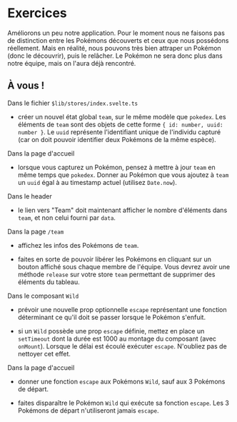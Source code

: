 # Exercices

Améliorons un peu notre application. Pour le moment nous ne faisons pas de distinction entre les
Pokémons découverts et ceux que nous possédons réellement. Mais en réalité, nous pouvons très bien
attraper un Pokémon (donc le découvrir), puis le relâcher. Le Pokémon ne sera donc plus dans notre
équipe, mais on l'aura déjà rencontré.

## À vous !

<section class='task'>

Dans le fichier `$lib/stores/index.svelte.ts`

- créer un nouvel état global `team`, sur le même modèle que `pokedex`. Les éléments de `team` sont
  des objets de cette forme `{ id: number, uuid: number }`. Le `uuid` représente l'identifiant
  unique de l'individu capturé (car on doit pouvoir identifier deux Pokémons de la même espèce).

Dans la page d'accueil

- lorsque vous capturez un Pokémon, pensez à mettre à jour `team` en même temps que `pokedex`.
  Donner au Pokémon que vous ajoutez à `team` un `uuid` égal à au timestamp actuel (utilisez
  `Date.now`).

Dans le header

- le lien vers "Team" doit maintenant afficher le nombre d'éléments dans `team`, et non celui fourni
  par `data`.

Dans la page `/team`

- affichez les infos des Pokémons de `team`.

- faites en sorte de pouvoir libérer les Pokémons en cliquant sur un bouton affiché sous chaque
  membre de l'équipe. Vous devrez avoir une méthode `release` sur votre store `team` permettant de
  supprimer des éléments du tableau.

Dans le composant `Wild`

- prévoir une nouvelle prop optionnelle `escape` représentant une fonction déterminant ce qu'il doit
  se passer lorsque le Pokémon s'enfuit.

- si un `Wild` possède une prop `escape` définie, mettez en place un `setTimeout` dont la durée est
  1000 au montage du composant (avec `onMount`). Lorsque le délai est écoulé exécuter `escape`.
  N'oubliez pas de nettoyer cet effet.

Dans la page d'accueil

- donner une fonction `escape` aux Pokémons `Wild`, sauf aux 3 Pokémons de départ.

- faites disparaître le Pokémon `Wild` qui exécute sa fonction `escape`. Les 3 Pokémons de départ
  n'utiliseront jamais `escape`.

</section>
